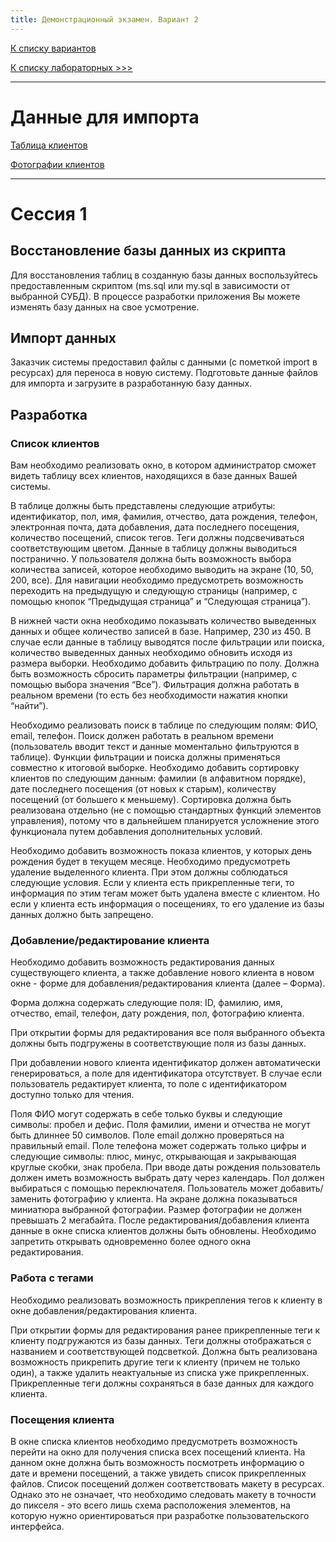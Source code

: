 ```yaml
---
title: Демонстрационный экзамен. Вариант 2
---
```


[К списку вариантов](demo-exam.md)

[К списку лабораторных >>>](../../../README.md)

---

# Данные для импорта

[Таблица клиентов](../client_import.xlsx)

[Фотографии клиентов](../clients_import.zip)

---

# Сессия 1

## Восстановление базы данных из скрипта

Для восстановления таблиц в созданную базы данных воспользуйтесь предоставленным скриптом (ms.sql
или my.sql в зависимости от выбранной СУБД). В процессе разработки приложения Вы можете изменять
базу данных на свое усмотрение.

## Импорт данных
Заказчик системы предоставил файлы с данными (с пометкой import в ресурсах) для переноса в новую
систему. Подготовьте данные файлов для импорта и загрузите в разработанную базу данных.

## Разработка

### Список клиентов

Вам необходимо реализовать окно, в котором администратор сможет видеть таблицу всех клиентов,
находящихся в базе данных Вашей системы.

В таблице должны быть представлены следующие атрибуты: идентификатор, пол, имя, фамилия,
отчество, дата рождения, телефон, электронная почта, дата добавления, дата последнего посещения,
количество посещений, список тегов. Теги должны подсвечиваться соответствующим цветом.
Данные в таблицу должны выводиться постранично. У пользователя должна быть возможность выбора
количества записей, которое необходимо выводить на экране (10, 50, 200, все). Для навигации
необходимо предусмотреть возможность переходить на предыдущую и следующую страницы (например,
с помощью кнопок “Предыдущая страница” и “Следующая страница”).

В нижней части окна необходимо показывать количество выведенных данных и общее количество
записей в базе. Например, 230 из 450. В случае если данные в таблицу выводятся после фильтрации или
поиска, количество выведенных данных необходимо обновить исходя из размера выборки.
Необходимо добавить фильтрацию по полу. Должна быть возможность сбросить параметры фильтрации
(например, с помощью выбора значения “Все”). Фильтрация должна работать в реальном времени (то
есть без необходимости нажатия кнопки “найти”).

Необходимо реализовать поиск в таблице по следующим полям: ФИО, email, телефон. Поиск должен
работать в реальном времени (пользователь вводит текст и данные моментально фильтруются в таблице).
Функции фильтрации и поиска должны применяться совместно к итоговой выборке.
Необходимо добавить сортировку клиентов по следующим данным: фамилии (в алфавитном порядке),
дате последнего посещения (от новых к старым), количеству посещений (от большего к меньшему).
Сортировка должна быть реализована отдельно (не с помощью стандартных функций элементов
управления), потому что в дальнейшем планируется усложнение этого функционала путем добавления
дополнительных условий.

Необходимо добавить возможность показа клиентов, у которых день рождения будет в текущем месяце.
Необходимо предусмотреть удаление выделенного клиента. При этом должны соблюдаться следующие
условия. Если у клиента есть прикрепленные теги, то информация по этим тегам может быть удалена
вместе с клиентом. Но если у клиента есть информация о посещениях, то его удаление из базы данных
должно быть запрещено.

### Добавление/редактирование клиента

Необходимо добавить возможность редактирования данных существующего клиента, а также
добавление нового клиента в новом окне - форме для добавления/редактирования клиента (далее –
Форма).

Форма должна содержать следующие поля: ID, фамилию, имя, отчество, email, телефон, дату рождения,
пол, фотографию клиента.

При открытии формы для редактирования все поля выбранного объекта должны быть подгружены в
соответствующие поля из базы данных.

При добавлении нового клиента идентификатор должен автоматически генерироваться, а поле для
идентификатора отсутствует. В случае если пользователь редактирует клиента, то поле с
идентификатором доступно только для чтения.

Поля ФИО могут содержать в себе только буквы и следующие символы: пробел и дефис.
Поля фамилии, имени и отчества не могут быть длиннее 50 символов.
Поле email должно проверяться на правильный email.
Поле телефона может содержать только цифры и следующие символы: плюс, минус, открывающая и
закрывающая круглые скобки, знак пробела.
При вводе даты рождения пользователь должен иметь возможность выбрать дату через календарь.
Пол должен выбираться с помощью переключателя.
Пользователь может добавить/заменить фотографию у клиента. На экране должна показываться
миниатюра выбранной фотографии. Размер фотографии не должен превышать 2 мегабайта.
После редактирования/добавления клиента данные в окне списка клиентов должны быть обновлены.
Необходимо запретить открывать одновременно более одного окна редактирования.

### Работа с тегами

Необходимо реализовать возможность прикрепления тегов к клиенту в окне добавления/редактирования
клиента.

При открытии формы для редактирования ранее прикрепленные теги к клиенту подгружаются из базы
данных. Теги должны отображаться с названием и соответствующей подсветкой.
Должна быть реализована возможность прикрепить другие теги к клиенту (причем не только один), а
также удалить неактуальные из списка уже прикрепленных.
Прикрепленные теги должны сохраняться в базе данных для каждого клиента.

### Посещения клиента

В окне списка клиентов необходимо предусмотреть возможность перейти на окно для получения списка
всех посещений клиента. На данном окне должна быть возможность посмотреть информацию о дате и
времени посещений, а также увидеть список прикрепленных файлов.
Список посещений должен соответствовать макету в ресурсах. Однако это не означает, что необходимо
следовать макету в точности до пикселя - это всего лишь схема расположения элементов, на которую
нужно ориентироваться при разработке пользовательского интерфейса.
